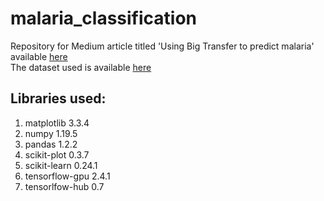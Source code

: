 # malaria_classification
Repository for Medium article titled 'Using Big Transfer to predict malaria' available [here](https://towardsdatascience.com/using-big-transfer-to-predict-malaria-9e4d1b1e6f02)
<br>
The dataset used is available [here](https://lhncbc.nlm.nih.gov/LHC-publications/pubs/MalariaDatasets.html)
<br>
<h2> Libraries used: </h2>
<ol>
  <li>matplotlib 3.3.4</li>
  <li>numpy 1.19.5</li>
  <li>pandas 1.2.2</li>
  <li>scikit-plot 0.3.7</li>
  <li>scikit-learn 0.24.1</li>
  <li>tensorflow-gpu 2.4.1</li>
  <li>tensorlfow-hub 0.7</li>
</ol>
